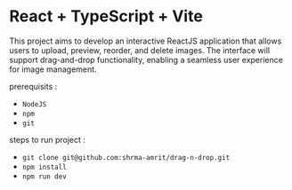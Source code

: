 # React + TypeScript + Vite

This project aims to develop an interactive ReactJS application that allows users to upload, preview, reorder, and delete images. The interface will support drag-and-drop functionality, enabling a seamless user experience for image management.

prerequisits :

- `NodeJS`
- `npm`
- `git`

steps to run project :

- `git clone git@github.com:shrma-amrit/drag-n-drop.git`
- `npm install`
- `npm run dev`
